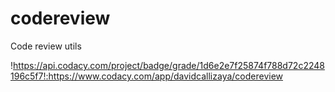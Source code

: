 # codereview
Code review utils

!https://api.codacy.com/project/badge/grade/1d6e2e7f25874f788d72c2248196c5f7!:https://www.codacy.com/app/davidcallizaya/codereview

